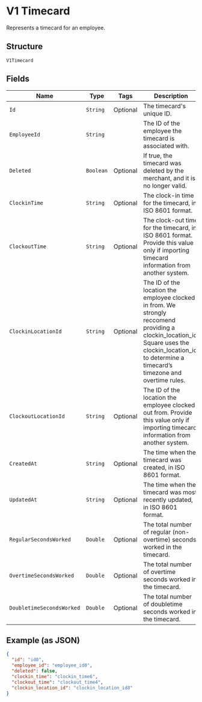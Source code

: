 
# V1 Timecard

Represents a timecard for an employee.

## Structure

`V1Timecard`

## Fields

| Name | Type | Tags | Description | Getter |
|  --- | --- | --- | --- | --- |
| `Id` | `String` | Optional | The timecard's unique ID. | String getId() |
| `EmployeeId` | `String` |  | The ID of the employee the timecard is associated with. | String getEmployeeId() |
| `Deleted` | `Boolean` | Optional | If true, the timecard was deleted by the merchant, and it is no longer valid. | Boolean getDeleted() |
| `ClockinTime` | `String` | Optional | The clock-in time for the timecard, in ISO 8601 format. | String getClockinTime() |
| `ClockoutTime` | `String` | Optional | The clock-out time for the timecard, in ISO 8601 format. Provide this value only if importing timecard information from another system. | String getClockoutTime() |
| `ClockinLocationId` | `String` | Optional | The ID of the location the employee clocked in from. We strongly reccomend providing a clockin_location_id. Square uses the clockin_location_id to determine a timecard’s timezone and overtime rules. | String getClockinLocationId() |
| `ClockoutLocationId` | `String` | Optional | The ID of the location the employee clocked out from. Provide this value only if importing timecard information from another system. | String getClockoutLocationId() |
| `CreatedAt` | `String` | Optional | The time when the timecard was created, in ISO 8601 format. | String getCreatedAt() |
| `UpdatedAt` | `String` | Optional | The time when the timecard was most recently updated, in ISO 8601 format. | String getUpdatedAt() |
| `RegularSecondsWorked` | `Double` | Optional | The total number of regular (non-overtime) seconds worked in the timecard. | Double getRegularSecondsWorked() |
| `OvertimeSecondsWorked` | `Double` | Optional | The total number of overtime seconds worked in the timecard. | Double getOvertimeSecondsWorked() |
| `DoubletimeSecondsWorked` | `Double` | Optional | The total number of doubletime seconds worked in the timecard. | Double getDoubletimeSecondsWorked() |

## Example (as JSON)

```json
{
  "id": "id0",
  "employee_id": "employee_id0",
  "deleted": false,
  "clockin_time": "clockin_time6",
  "clockout_time": "clockout_time4",
  "clockin_location_id": "clockin_location_id8"
}
```

